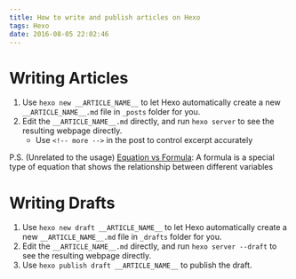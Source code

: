 ```yaml
---
title: How to write and publish articles on Hexo
tags: Hexo
date: 2016-08-05 22:02:46
---
```


# Writing Articles

1. Use `hexo new __ARTICLE_NAME__` to let Hexo automatically create a new `__ARTICLE_NAME__.md` file in `_posts` folder for you.
2. Edit the `__ARTICLE_NAME__.md` directly, and run `hexo server` to see the resulting webpage directly.
    * Use `<!-- more -->` in the post to control excerpt accurately

P.S. (Unrelated to the usage) [Equation vs Formula](https://www.mathsisfun.com/definitions/formula.html): A formula is a special type of equation that shows the relationship between different variables

# Writing Drafts

1. Use `hexo new draft __ARTICLE_NAME__` to let Hexo automatically create a new `__ARTICLE_NAME__.md` file in `_drafts` folder for you.
2. Edit the `__ARTICLE_NAME__.md` directly, and run `hexo server --draft` to see the resulting webpage directly.
3. Use `hexo publish draft __ARTICLE_NAME__` to publish the draft.
